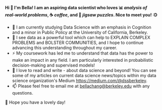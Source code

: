 #### Hi 👋 I'm Bella! I am an aspiring **data scientist** who loves :bar_chart: *analysis of real-world problems*, :coffee: *coffee*, and 🧩 *jigsaw puzzles*. Nice to meet you! :D

- 🐻 I am currently studying Data Science with an emphasis in Cognition and a minor in Public Policy at the University of California, Berkeley.
- 🌱 I see data as a powerful tool which can help to EXPLAIN COMPLEX PROBLEMS and BOLSTER COMMUNITIES, and I hope to continue advancing this understanding throughout my career.
- ⚡️ My coursework has led me to understand that data has the power to make an impact in any field. I am particularly interested in probabilistic decision-making and supervised models!
- 💬 I love to read and write - about data science and beyond! You can see some of my articles on current data science news/topics within my data science organization's Medium https://medium.com/@dssberkeley.
- 📫 Please feel free to email me at bellachang@berkeley.edu with any questions.

💖 Hope you have a lovely day!
